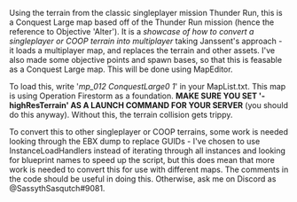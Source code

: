 Using the terrain from the classic singleplayer mission Thunder Run, this is a Conquest Large map based off of the Thunder Run mission (hence the reference to Objective 'Alter'). It is a *showcase of how to convert a singleplayer or COOP terrain into multiplayer* taking Janssent's approach - it loads a multiplayer map, and replaces the terrain and other assets. I've also made some objective points and spawn bases, so that this is feasable as a Conquest Large map. This will be done using MapEditor.

To load this, write '*mp_012 ConquestLarge0 1*' in your MapList.txt. This map is using Operation Firestorm as a foundation. 
**MAKE SURE YOU SET '-highResTerrain' AS A LAUNCH COMMAND FOR YOUR SERVER** (you should do this anyway). Without this, the terrain collision gets trippy.

To convert this to other singleplayer or COOP terrains, some work is needed looking through the EBX dump to replace GUIDs - I've chosen to use InstanceLoadHandlers instead of iterating through all instances and looking for blueprint names to speed up the script, but this does mean that more work is needed to convert this for use with different maps. The comments in the code should be useful in doing this. Otherwise, ask me on Discord as @SassythSasqutch#9081.

